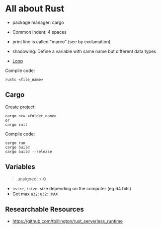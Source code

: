 # All about Rust

- package manager: cargo
- Common indent: 4 spaces
- print line is called "marco" (see by exclamation)
- shadowing: Define a variable with same name but different data types 

- [Loop](./loop/)

Compile code:

```
rustc <file_name>
```

## Cargo

Create project:

```
cargo new <folder_name>
or
cargo init
```

Compile code:

```
cargo run
cargo build
cargo build --release
```

## Variables

> unsigned: > 0

- `usize`, `isize`: size depending on the computer (eg 64 bits)
- Get max `u32`: `u32::MAX`

## Researchable Resources

- https://github.com/tbillington/rust_serverless_runtime
